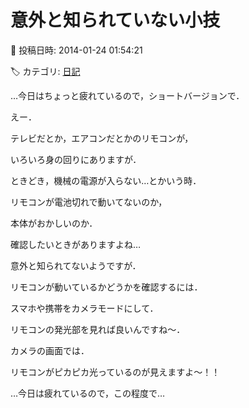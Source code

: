 # 意外と知られていない小技

📅 投稿日時: 2014-01-24 01:54:21

🏷️ カテゴリ: [日記](cc4b5682fb7b8b144980957a978653fb0.md)

…今日はちょっと疲れているので，ショートバージョンで．





えー．


テレビだとか，エアコンだとかのリモコンが，


いろいろ身の回りにありますが．





ときどき，機械の電源が入らない…とかいう時．


リモコンが電池切れで動いてないのか，


本体がおかしいのか．


確認したいときがありますよね…





意外と知られてないようですが．


リモコンが動いているかどうかを確認するには．


スマホや携帯をカメラモードにして．


リモコンの発光部を見れば良いんですね～．





カメラの画面では．


リモコンがピカピカ光っているのが見えますよ～！！





…今日は疲れているので，この程度で…

